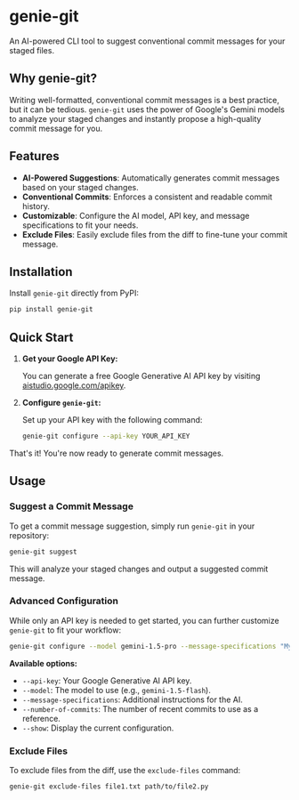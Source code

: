 # genie-git

An AI-powered CLI tool to suggest conventional commit messages for your staged files.

## Why genie-git?

Writing well-formatted, conventional commit messages is a best practice, but it can be tedious. `genie-git` uses the power of Google's Gemini models to analyze your staged changes and instantly propose a high-quality commit message for you.

## Features

-   **AI-Powered Suggestions**: Automatically generates commit messages based on your staged changes.
-   **Conventional Commits**: Enforces a consistent and readable commit history.
-   **Customizable**: Configure the AI model, API key, and message specifications to fit your needs.
-   **Exclude Files**: Easily exclude files from the diff to fine-tune your commit message.

## Installation

Install `genie-git` directly from PyPI:

```bash
pip install genie-git
```

## Quick Start

1.  **Get your Google API Key:**

    You can generate a free Google Generative AI API key by visiting [aistudio.google.com/apikey](https://aistudio.google.com/apikey).

2.  **Configure `genie-git`:**

    Set up your API key with the following command:

    ```bash
    genie-git configure --api-key YOUR_API_KEY
    ```

That's it! You're now ready to generate commit messages.

## Usage

### Suggest a Commit Message

To get a commit message suggestion, simply run `genie-git` in your repository:

```bash
genie-git suggest
```

This will analyze your staged changes and output a suggested commit message.

### Advanced Configuration

While only an API key is needed to get started, you can further customize `genie-git` to fit your workflow:

```bash
genie-git configure --model gemini-1.5-pro --message-specifications "My custom instructions"
```

**Available options:**

-   `--api-key`: Your Google Generative AI API key.
-   `--model`: The model to use (e.g., `gemini-1.5-flash`).
-   `--message-specifications`: Additional instructions for the AI.
-   `--number-of-commits`: The number of recent commits to use as a reference.
-   `--show`: Display the current configuration.

### Exclude Files

To exclude files from the diff, use the `exclude-files` command:

```bash
genie-git exclude-files file1.txt path/to/file2.py
```
